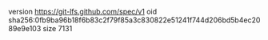 version https://git-lfs.github.com/spec/v1
oid sha256:0fb9ba96b18f6b83c2f79f85a3c830822e51241f744d206bd5b4ec2089e9e103
size 7131
